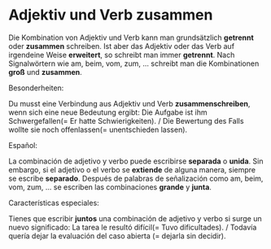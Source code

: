 # Adjektiv und Verb zusammen

Die Kombination von Adjektiv und Verb kann man grundsätzlich **getrennt** oder **zusammen** schreiben.
Ist aber das Adjektiv oder das Verb auf irgendeine Weise **erweitert**, so schreibt man immer **getrennt**.
Nach Signalwörtern wie am, beim, vom, zum, ... schreibt man die Kombinationen **groß** und **zusammen**.

Besonderheiten:

Du musst eine Verbindung aus Adjektiv und Verb **zusammenschreiben**, wenn sich eine neue Bedeutung ergibt:
Die Aufgabe ist ihm Schwergefallen(= Er hatte Schwierigkeiten).
/ Die Bewertung des Falls wollte sie noch offenlassen(= unentschieden lassen). 

Español:

La combinación de adjetivo y verbo puede escribirse **separada** o **unida**.
Sin embargo, si el adjetivo o el verbo se **extiende** de alguna manera, siempre se escribe **separado**.
Después de palabras de señalización como am, beim, vom, zum, ... se escriben las combinaciones **grande** y **junta**.

Características especiales:

Tienes que escribir **juntos** una combinación de adjetivo y verbo si surge un nuevo significado:
La tarea le resultó difícil(= Tuvo dificultades).
/ Todavía quería dejar la evaluación del caso abierta (= dejarla sin decidir).
